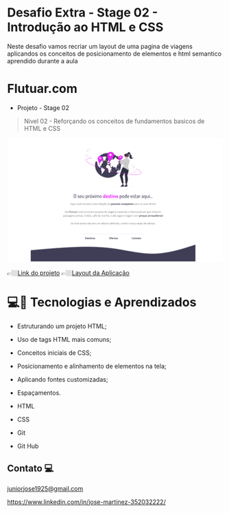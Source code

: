 # Desafio Extra - Stage 02 - Introdução ao HTML e CSS

Neste desafio vamos recriar um layout de uma pagina de viagens aplicandos os conceitos de posicionamento de elementos e html semantico aprendido durante a aula 

# Flutuar.com

- Projeto - Stage 02

> Nivel 02 - Reforçando os conceitos de fundamentos basicos de HTML e CSS

![preview](./.github/cover.png)

👉🏼[Link do projeto]()
👉🏼[Layout da Aplicação](https://www.figma.com/file/afP3OfxSlZ6K2DKtlfwXsM/Projeto01-Extra-(Copy)?type=design&node-id=0-1&mode=design&t=hDewIdoSQhjwfD07-0)


#  💻🔧 Tecnologias e Aprendizados 

- Estruturando um projeto HTML;
- Uso de tags HTML mais comuns;
- Conceitos iniciais de CSS;
- Posicionamento e alinhamento de elementos na tela;
- Aplicando fontes customizadas;
- Espaçamentos.

- HTML
- CSS
- Git
- Git Hub


## Contato 💻

juniorjose1925@gmail.com


https://www.linkedin.com/in/jose-martinez-352032222/
